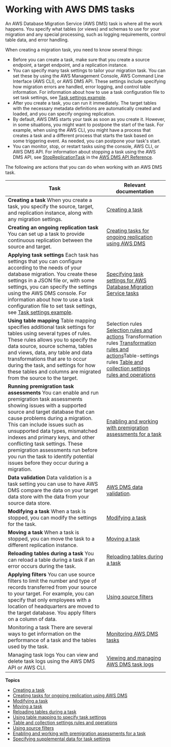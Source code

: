 # Working with AWS DMS tasks<a name="CHAP_Tasks"></a>

An AWS Database Migration Service \(AWS DMS\) task is where all the work happens\. You specify what tables \(or views\) and schemas to use for your migration and any special processing, such as logging requirements, control table data, and error handling\. 

When creating a migration task, you need to know several things:
+ Before you can create a task, make sure that you create a source endpoint, a target endpoint, and a replication instance\. 
+ You can specify many task settings to tailor your migration task\. You can set these by using the AWS Management Console, AWS Command Line Interface \(AWS CLI\), or AWS DMS API\. These settings include specifying how migration errors are handled, error logging, and control table information\. For information about how to use a task configuration file to set task settings, see [Task settings example](CHAP_Tasks.CustomizingTasks.TaskSettings.md#CHAP_Tasks.CustomizingTasks.TaskSettings.Example)\.
+ After you create a task, you can run it immediately\. The target tables with the necessary metadata definitions are automatically created and loaded, and you can specify ongoing replication\.
+ By default, AWS DMS starts your task as soon as you create it\. However, in some situations, you might want to postpone the start of the task\. For example, when using the AWS CLI, you might have a process that creates a task and a different process that starts the task based on some triggering event\. As needed, you can postpone your task's start\. 
+ You can monitor, stop, or restart tasks using the console, AWS CLI, or AWS DMS API\. For information about stopping a task using the AWS DMS API, see [StopReplicationTask](https://docs.aws.amazon.com/dms/latest/APIReference/API_StopReplicationTask.html) in the [AWS DMS API Reference](https://docs.aws.amazon.com/dms/latest/APIReference/)\.

The following are actions that you can do when working with an AWS DMS task\.


| Task | Relevant documentation | 
| --- | --- | 
|   **Creating a task**  When you create a task, you specify the source, target, and replication instance, along with any migration settings\.  |  [Creating a task](CHAP_Tasks.Creating.md)  | 
|   **Creating an ongoing replication task**  You can set up a task to provide continuous replication between the source and target\.   |  [Creating tasks for ongoing replication using AWS DMS](CHAP_Task.CDC.md)  | 
|   **Applying task settings**  Each task has settings that you can configure according to the needs of your database migration\. You create these settings in a JSON file or, with some settings, you can specify the settings using the AWS DMS console\. For information about how to use a task configuration file to set task settings, see [Task settings example](CHAP_Tasks.CustomizingTasks.TaskSettings.md#CHAP_Tasks.CustomizingTasks.TaskSettings.Example)\.  |  [Specifying task settings for AWS Database Migration Service tasks](CHAP_Tasks.CustomizingTasks.TaskSettings.md)  | 
|   **Using table mapping**  Table mapping specifies additional task settings for tables using several types of rules\. These rules allows you to specify the data source, source schema, tables and views, data, any table and data transformations that are to occur during the task, and settings for how these tables and columns are migrated from the source to the target\.  |  Selection rules  [Selection rules and actions](CHAP_Tasks.CustomizingTasks.TableMapping.SelectionTransformation.Selections.md) Transformation rules  [ Transformation rules and actions](CHAP_Tasks.CustomizingTasks.TableMapping.SelectionTransformation.Transformations.md)Table\-settings rules [Table and collection settings rules and operations](CHAP_Tasks.CustomizingTasks.TableMapping.SelectionTransformation.Tablesettings.md) | 
|   **Running premigration task assessments**  You can enable and run premigration task assessments showing issues with a supported source and target database that can cause problems during a migration\. This can include issues such as unsupported data types, mismatched indexes and primary keys, and other conflicting task settings\. These premigration assessments run before you run the task to identify potential issues before they occur during a migration\.  |  [Enabling and working with premigration assessments for a task](CHAP_Tasks.AssessmentReport.md)  | 
|   **Data validation**  Data validation is a task setting you can use to have AWS DMS compare the data on your target data store with the data from your source data store\.  |  [AWS DMS data validation](CHAP_Validating.md)\.  | 
|   **Modifying a task**  When a task is stopped, you can modify the settings for the task\.  |  [Modifying a task](CHAP_Tasks.Modifying.md)  | 
|   **Moving a task**  When a task is stopped, you can move the task to a different replication instance\.  |  [Moving a task](CHAP_Tasks.Moving.md)  | 
|   **Reloading tables during a task**  You can reload a table during a task if an error occurs during the task\.  |  [Reloading tables during a task](CHAP_Tasks.ReloadTables.md)  | 
|   **Applying filters**  You can use source filters to limit the number and type of records transferred from your source to your target\. For example, you can specify that only employees with a location of headquarters are moved to the target database\. You apply filters on a column of data\.  |  [Using source filters](CHAP_Tasks.CustomizingTasks.Filters.md)  | 
| Monitoring a task There are several ways to get information on the performance of a task and the tables used by the task\.  |  [Monitoring AWS DMS tasks](CHAP_Monitoring.md)  | 
| Managing task logs You can view and delete task logs using the AWS DMS API or AWS CLI\.   |  [Viewing and managing AWS DMS task logs](CHAP_Monitoring.md#CHAP_Monitoring.ManagingLogs)  | 

**Topics**
+ [Creating a task](CHAP_Tasks.Creating.md)
+ [Creating tasks for ongoing replication using AWS DMS](CHAP_Task.CDC.md)
+ [Modifying a task](CHAP_Tasks.Modifying.md)
+ [Moving a task](CHAP_Tasks.Moving.md)
+ [Reloading tables during a task](CHAP_Tasks.ReloadTables.md)
+ [Using table mapping to specify task settings](CHAP_Tasks.CustomizingTasks.TableMapping.md)
+ [Table and collection settings rules and operations](CHAP_Tasks.CustomizingTasks.TableMapping.SelectionTransformation.Tablesettings.md)
+ [Using source filters](CHAP_Tasks.CustomizingTasks.Filters.md)
+ [Enabling and working with premigration assessments for a task](CHAP_Tasks.AssessmentReport.md)
+ [Specifying supplemental data for task settings](CHAP_Tasks.TaskData.md)